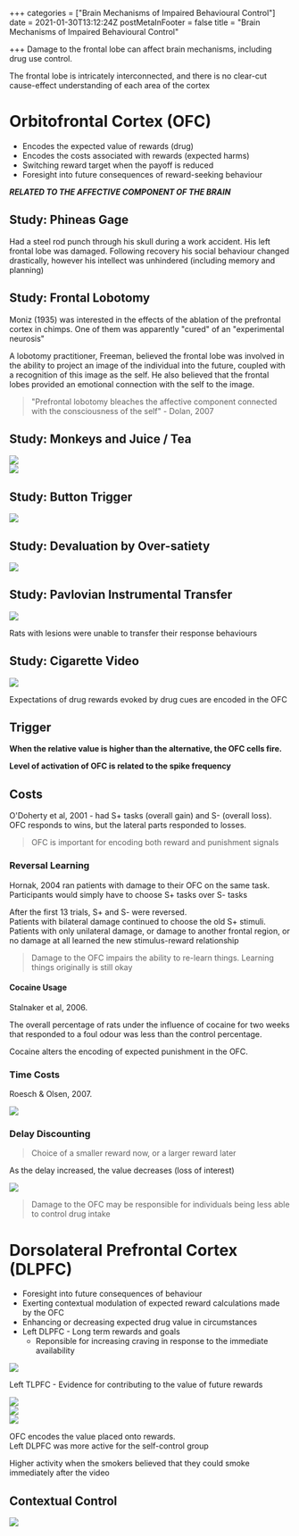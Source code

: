 +++
categories = ["Brain Mechanisms of Impaired Behavioural Control"]
date = 2021-01-30T13:12:24Z
postMetaInFooter = false
title = "Brain Mechanisms of Impaired Behavioural Control"

+++
Damage to the frontal lobe can affect brain mechanisms, including drug use control.

The frontal lobe is intricately interconnected, and there is no clear-cut cause-effect understanding of each area of the cortex

# Orbitofrontal Cortex (OFC)

* Encodes the expected value of rewards (drug)
* Encodes the costs associated with rewards (expected harms)
* Switching reward target when the payoff is reduced
* Foresight into future consequences of reward-seeking behaviour

**_RELATED TO THE AFFECTIVE COMPONENT OF THE BRAIN_**

## Study: Phineas Gage

Had a steel rod punch through his skull during a work accident. His left frontal lobe was damaged. Following recovery his social behaviour changed drastically, however his intellect was unhindered (including memory and planning)

## Study: Frontal Lobotomy

Moniz (1935) was interested in the effects of the ablation of the prefrontal cortex in chimps. One of them was apparently "cured" of an "experimental neurosis"  
  
A lobotomy practitioner, Freeman, believed the frontal lobe was involved in the ability to project an image of the individual into the future, coupled with a recognition of this image as the self. He also believed that the frontal lobes provided an emotional connection with the self to the image.

> "Prefrontal lobotomy bleaches the affective component connected with the consciousness of the self" - Dolan, 2007

## Study: Monkeys and Juice / Tea

![](/uploads/snipaste_2021-01-31_00-41-22.png)  
![](/uploads/snipaste_2021-01-31_00-42-04.png)

## Study: Button Trigger

![](/uploads/snipaste_2021-01-31_00-44-17.png)

## Study: Devaluation by Over-satiety

![](/uploads/snipaste_2021-01-31_00-44-55.png)

## Study: Pavlovian Instrumental Transfer

![](/uploads/snipaste_2021-01-31_00-47-24.png)

Rats with lesions were unable to transfer their response behaviours

## Study: Cigarette Video

![](/uploads/snipaste_2021-01-31_00-49-54.png)

Expectations of drug rewards evoked by drug cues are encoded in the OFC

## Trigger

**When the relative value is higher than the alternative, the OFC cells fire.**

**Level of activation of OFC is related to the spike frequency**

## Costs

O'Doherty et al, 2001 - had S+ tasks (overall gain) and S- (overall loss).  
OFC responds to wins, but the lateral parts responded to losses.

> OFC is important for encoding both reward and punishment signals

### Reversal Learning

Hornak, 2004 ran patients with damage to their OFC on the same task.  
Participants would simply have to choose S+ tasks over S- tasks

After the first 13 trials, S+ and S- were reversed.  
Patients with bilateral damage continued to choose the old S+ stimuli.  
Patients with only unilateral damage, or damage to another frontal region, or no damage at all learned the new stimulus-reward relationship

> Damage to the OFC impairs the ability to re-learn things. Learning things originally is still okay

#### Cocaine Usage

Stalnaker et al, 2006.

The overall percentage of rats under the influence of cocaine for two weeks that responded to a foul odour was less than the control percentage.

Cocaine alters the encoding of expected punishment in the OFC.

### Time Costs

Roesch & Olsen, 2007.

![](/uploads/snipaste_2021-01-31_01-07-36.png)

### Delay Discounting

> Choice of a smaller reward now, or a larger reward later

As the delay increased, the value decreases (loss of interest)

![](/uploads/snipaste_2021-01-31_01-09-50.png)

> Damage to the OFC may be responsible for individuals being less able to control drug intake

# Dorsolateral Prefrontal Cortex (DLPFC)

* Foresight into future consequences of behaviour
* Exerting contextual modulation of expected reward calculations made by the OFC
* Enhancing or decreasing expected drug value in circumstances
* Left DLPFC - Long term rewards and goals
  * Reponsible for increasing craving in response to the immediate availability

![](/uploads/snipaste_2021-01-31_01-19-49.png)

Left TLPFC - Evidence for contributing to the value of future rewards

![](/uploads/snipaste_2021-01-31_01-21-07.png)  
![](/uploads/snipaste_2021-01-31_01-22-34.png)  
![](/uploads/snipaste_2021-01-31_01-38-18.png)

OFC encodes the value placed onto rewards.  
Left DLPFC was more active for the self-control group

Higher activity when the smokers believed that they could smoke immediately after the video

## Contextual Control

![](/uploads/snipaste_2021-01-31_01-40-40.png)